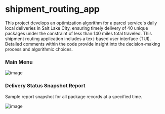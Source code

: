 # shipment_routing_app
This project develops an optimization algorithm for a parcel service's daily local deliveries in Salt Lake City, ensuring timely delivery of 40 unique packages under the constraint of less than 140 miles total traveled. This shipment routing application includes a text-based user interface (TUI). Detailed comments within the code provide insight into the decision-making process and algorithmic choices.


### Main Menu
![image](https://github.com/snithercode/shipment_routing_app/assets/18250888/df14319a-48ff-4005-a40c-fe7774f91a61)


### Delivery Status Snapshot Report

Sample report snapshot for all package records at a specified time.

![image](https://github.com/snithercode/shipment_routing_app/assets/18250888/dd9703b5-cf32-4a90-9f8c-fb4a19dc339c)
